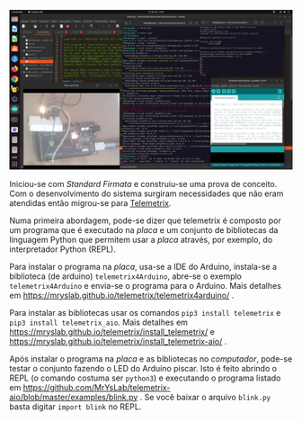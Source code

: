 ![](../res/Captura%20de%20tela%20de%202023-10-27%2014-54-28.png)

Iniciou-se com _Standard Firmata_ e construiu-se uma prova de conceito. Com o desenvolvimento do sistema surgiram necessidades que não eram atendidas então migrou-se para [Telemetrix](https://mryslab.github.io/telemetrix/).

Numa primeira abordagem, pode-se dizer que telemetrix é composto por um programa que é executado na _placa_ e um conjunto de bibliotecas da linguagem Python que permitem usar a _placa_ através, por exemplo, do interpretador Python (REPL).

Para instalar o programa na _placa_, usa-se a IDE do Arduino, instala-se a biblioteca (de arduino) `telemetrix4Arduino`, abre-se o exemplo `telemetrix4Arduino` e envia-se o programa para o Arduino. Mais detalhes em https://mryslab.github.io/telemetrix/telemetrix4arduino/ .

Para instalar as bibliotecas usar os comandos `pip3 install telemetrix` e `pip3 install telemetrix_aio`. Mais detalhes em https://mryslab.github.io/telemetrix/install_telemetrix/ e https://mryslab.github.io/telemetrix/install_telemetrix-aio/ .

Após instalar o programa na _placa_ e as bibliotecas no _computador_, pode-se testar o conjunto fazendo o LED do Arduino piscar. Isto é feito abrindo o REPL (o comando costuma ser `python3`) e executando o programa listado em https://github.com/MrYsLab/telemetrix-aio/blob/master/examples/blink.py . Se você baixar o arquivo `blink.py` basta digitar `import blink` no REPL.
